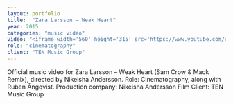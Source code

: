 ```yaml
---
layout: portfolio
title:  "Zara Larsson – Weak Heart"
year: 2015
categories: "music video"
video: "<iframe width='560' height='315' src='https://www.youtube.com/embed/iWJYon-Bhvs' frameborder='0' allowfullscreen></iframe>"
role: "cinematography"
client: "TEN Music Group"
---
```


Official music video for Zara Larsson – Weak Heart (Sam Crow & Mack Remix), directed by Nikeisha Andersson.
Role: Cinematography, along with Ruben Ångqvist.
Production company: Nikeisha Andersson Film
Client: TEN Music Group